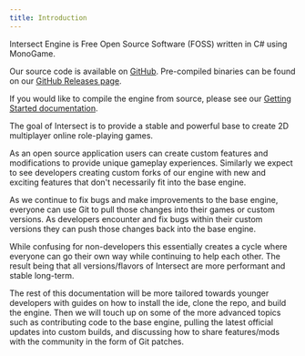 ```yaml
---
title: Introduction
---
```


Intersect Engine is Free Open Source Software (FOSS) written in C# using MonoGame.

Our source code is available on [GitHub](https://github.com/AscensionGameDev/Intersect-Engine). Pre-compiled binaries can be found on our [GitHub Releases page](https://github.com/AscensionGameDev/Intersect-Engine/releases).

If you would like to compile the engine from source, please see our [Getting Started documentation](./start/prerequisites.md).

The goal of Intersect is to provide a stable and powerful base to create 2D multiplayer online role-playing games.

As an open source application users can create custom features and modifications to provide unique gameplay experiences. Similarly we expect to see developers creating custom forks of our engine with new and exciting features that don't necessarily fit into the base engine.

As we continue to fix bugs and make improvements to the base engine, everyone can use Git to pull those changes into their games or custom versions. As developers encounter and fix bugs within their custom versions they can push those changes back into the base engine.

While confusing for non-developers this essentially creates a cycle where everyone can go their own way while continuing to help each other. The result being that all versions/flavors of Intersect are more performant and stable long-term.

The rest of this documentation will be more tailored towards younger developers with guides on how to install the ide, clone the repo, and build the engine. Then we will touch up on some of the more advanced topics such as contributing code to the base engine, pulling the latest official updates into custom builds, and discussing how to share features/mods with the community in the form of Git patches.
